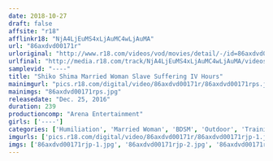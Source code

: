 ```yaml
---
date: 2018-10-27
draft: false
affsite: "r18"
afflinkr18: "NjA4LjEuMS4xLjAuMC4wLjAuMA"
url: "86axdvd00171r"
urloriginal: "http://www.r18.com/videos/vod/movies/detail/-/id=86axdvd00171r"
urlfinal: "http://media.r18.com/track/NjA4LjEuMS4xLjAuMC4wLjAuMA/videos/vod/movies/detail/-/id=86axdvd00171r"
samplevid: "----"
title: "Shiko Shima Married Woman Slave Suffering IV Hours"
mainimgurl: "pics.r18.com/digital/video/86axdvd00171r/86axdvd00171rps.jpg"
mainimgs: "86axdvd00171rps.jpg"
releasedate: "Dec. 25, 2016"
duration: 239
productioncomp: "Arena Entertainment"
girls: ['----']
categories: ['Humiliation', 'Married Woman', 'BDSM', 'Outdoor', 'Training', 'Bondage', 'Compilation', 'Over 4 Hours']
imgurls: ['pics.r18.com/digital/video/86axdvd00171r/86axdvd00171rjp-1.jpg', 'pics.r18.com/digital/video/86axdvd00171r/86axdvd00171rjp-2.jpg', 'pics.r18.com/digital/video/86axdvd00171r/86axdvd00171rjp-3.jpg', 'pics.r18.com/digital/video/86axdvd00171r/86axdvd00171rjp-4.jpg', 'pics.r18.com/digital/video/86axdvd00171r/86axdvd00171rjp-5.jpg', 'pics.r18.com/digital/video/86axdvd00171r/86axdvd00171rjp-6.jpg', 'pics.r18.com/digital/video/86axdvd00171r/86axdvd00171rjp-7.jpg', 'pics.r18.com/digital/video/86axdvd00171r/86axdvd00171rjp-8.jpg', 'pics.r18.com/digital/video/86axdvd00171r/86axdvd00171rjp-9.jpg', 'pics.r18.com/digital/video/86axdvd00171r/86axdvd00171rjp-10.jpg', 'pics.r18.com/digital/video/86axdvd00171r/86axdvd00171rjp-11.jpg', 'pics.r18.com/digital/video/86axdvd00171r/86axdvd00171rjp-12.jpg', 'pics.r18.com/digital/video/86axdvd00171r/86axdvd00171rjp-13.jpg', 'pics.r18.com/digital/video/86axdvd00171r/86axdvd00171rjp-14.jpg', 'pics.r18.com/digital/video/86axdvd00171r/86axdvd00171rjp-15.jpg', 'pics.r18.com/digital/video/86axdvd00171r/86axdvd00171rjp-16.jpg', 'pics.r18.com/digital/video/86axdvd00171r/86axdvd00171rjp-17.jpg', 'pics.r18.com/digital/video/86axdvd00171r/86axdvd00171rjp-18.jpg', 'pics.r18.com/digital/video/86axdvd00171r/86axdvd00171rjp-19.jpg', 'pics.r18.com/digital/video/86axdvd00171r/86axdvd00171rjp-20.jpg']
imgs: ['86axdvd00171rjp-1.jpg', '86axdvd00171rjp-2.jpg', '86axdvd00171rjp-3.jpg', '86axdvd00171rjp-4.jpg', '86axdvd00171rjp-5.jpg', '86axdvd00171rjp-6.jpg', '86axdvd00171rjp-7.jpg', '86axdvd00171rjp-8.jpg', '86axdvd00171rjp-9.jpg', '86axdvd00171rjp-10.jpg', '86axdvd00171rjp-11.jpg', '86axdvd00171rjp-12.jpg', '86axdvd00171rjp-13.jpg', '86axdvd00171rjp-14.jpg', '86axdvd00171rjp-15.jpg', '86axdvd00171rjp-16.jpg', '86axdvd00171rjp-17.jpg', '86axdvd00171rjp-18.jpg', '86axdvd00171rjp-19.jpg', '86axdvd00171rjp-20.jpg']
---
```

